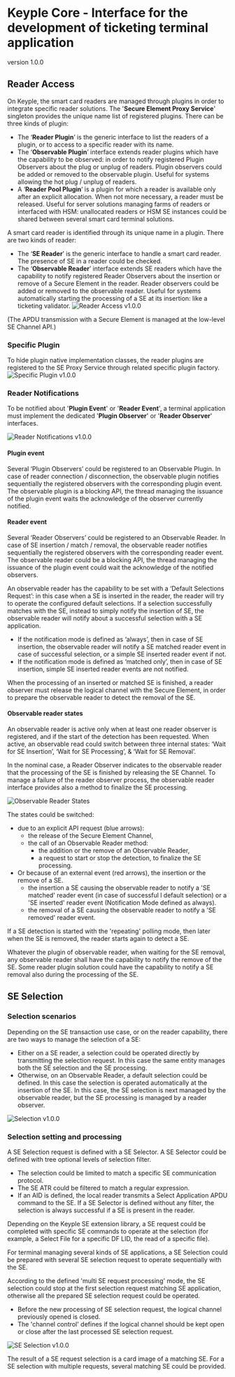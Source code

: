 # Keyple Core - Interface for the development of ticketing terminal application
version 1.0.0

## Reader Access
On Keyple, the smart card readers are managed through plugins in order to integrate specific reader solutions.
The '**Secure Element Proxy Service**' singleton provides the unique name list of registered plugins. There can be three kinds of plugin:
 - The ‘**Reader Plugin**’ is the generic interface to list the readers of a plugin, or to access to a specific reader with its name.
 - The ‘**Observable Plugin**’ interface extends reader plugins which have the capability to be observed: in order to notify registered Plugin Observers about the plug or unplug of readers. Plugin observers could be added or removed to the observable plugin. Useful for systems allowing the hot plug / unplug of readers.
 - A ‘**Reader Pool Plugin**’ is a plugin for which a reader is available only after an explicit allocation. When not more necessary, a reader must be released. Useful for server solutions managing farms of readers or interfaced with HSM: unallocated readers or HSM SE instances could be shared between several smart card terminal solutions.

A smart card reader is identified through its unique name in a plugin. There are two kinds of reader:
 - The ‘**SE Reader**’ is the generic interface to handle a smart card reader. The presence of SE in a reader could be checked.
 - The ‘**Observable Reader**’ interface extends SE readers which have the capability to notify registered Reader Observers about the insertion or remove of a Secure Element in the reader. Reader observers could be added or removed to the observable reader. Useful for systems automatically starting the processing of a SE at its insertion: like a ticketing validator.
![Reader Access v1.0.0](img/KeypleCore_Reader_ClassDiag_PluginSettingAndReaderAccess_1_0_0.svg)

(The APDU transmission with a Secure Element is managed at the low-level SE Channel API.)

### Specific Plugin
To hide plugin native implementation classes, the reader plugins are registered to the SE Proxy Service through related specific plugin factory.
![Specific Plugin v1.0.0](img/KeypleCore_Reader_ClassDiag_SpecificPluginAndReader_1_0_0.svg)

### Reader Notifications
To be notified about '**Plugin Event**' or '**Reader Event**', a terminal application must implement the dedicated '**Plugin Observer**' or '**Reader Observer**' interfaces.

![Reader Notifications v1.0.0](img/KeypleCore_Reader_ClassDiag_ObservablePluginAndReaderEvents_1_0_0.svg)

#### Plugin event
Several ‘Plugin Observers’ could be registered to an Observable Plugin.
In case of reader connection / disconnection, the observable plugin notifies sequentially the registered observers with the corresponding plugin event.
The observable plugin is a blocking API, the thread managing the issuance of the plugin event waits the acknowledge of the observer currently notified.

#### Reader event
Several ‘Reader Observers’ could be registered to an Observable Reader.
In case of SE insertion / match / removal, the observable reader notifies sequentially the registered observers with the corresponding reader event. The observable reader could be a blocking API, the thread managing the issuance of the plugin event could wait the acknowledge of the notified observers.

An observable reader has the capability to be set with a ‘Default Selections Request’: in this case when a SE is inserted in the reader, the reader will try to operate the configured default selections. If a selection successfully matches with the SE, instead to simply notify the insertion of SE, the observable reader will notify about a successful selection with a SE application.
 - If the notification mode is defined as ‘always’, then in case of SE insertion, the observable reader will notify a SE matched reader event in case of successful selection, or a simple SE inserted reader event if not.
 - If the notification mode is defined as ‘matched only’, then in case of SE insertion, simple SE inserted reader events are not notified.

When the processing of an inserted or matched SE is finished, a reader observer must release the logical channel with the Secure Element, in order to prepare the observable reader to detect the removal of the SE.

#### Observable reader states
An observable reader is active only when at least one reader observer is registered, and if the start of the detection has been requested. 
When active, an observable read could switch between three internal states: ‘Wait for SE Insertion’, ‘Wait for SE Processing’, & ‘Wait for SE Removal’.

In the nominal case, a Reader Observer indicates to the observable reader that the processing of the SE is finished by releasing the SE Channel.
To manage a failure of the reader observer process, the observable reader interface provides also a method to finalize the SE processing.

![Observable Reader States](img/KeypleCore_Reader_StateDiag_ObservableReaderStates_1_0_0.svg)

The states could be switched:
 - due to an explicit API request (blue arrows):
   - the release of the Secure Element Channel,
   - the call of an Observable Reader method:
     - the addition or the remove of an Observable Reader,
     - a request to start or stop the detection, to finalize the SE processing.
 - Or because of an external event (red arrows), the insertion or the remove of a SE.
   - the insertion a SE causing the observable reader to notify a 'SE matched' reader event (in case of successful
   l default selection) or a 'SE inserted' reader event (Notification Mode defined as always).
   - the removal of a SE causing the observable reader to notify a 'SE removed' reader event.

If a SE detection is started with the 'repeating' polling mode, then later when the SE is removed, the reader starts again to detect a SE.

Whatever the plugin of observable reader, when waiting for the SE removal, any observable reader shall have the capability to notify the remove of the SE.
Some reader plugin solution could have the capability to notify a SE removal also during the processing of the SE.


## SE Selection

### Selection scenarios
Depending on the SE transaction use case, or on the reader capability, there are two ways to manage the selection of a SE:
 - Either on a SE reader, a selection could be operated directly by transmitting the selection request. In this case the same entity manages both the SE selection and the SE processing.
 - Otherwise, on an Observable Reader, a default selection could be defined. In this case the selection is operated automatically at the insertion of the SE. In this case, the SE selection is next managed by the observable reader, but the SE processing is managed by a reader observer.

![Selection v1.0.0](img/KeypleCore_CardSelection_ActivityDiag_Scenarii.svg)

### Selection setting and processing
A SE Selection request is defined with a SE Selector. A SE Selector could be defined with tree optional levels of selection filter.
 - The selection could be limited to match a specific SE communication protocol.
 - The SE ATR could be filtered to match a regular expression.
 - If an AID is defined, the local reader transmits a Select Application APDU command to the SE.
If a SE Selector is defined without any filter, the selection is always successful if a SE is present in the reader.

Depending on the Keyple SE extension library, a SE request could be completed with specific SE commands to operate at the selection (for example, a Select File for a specific DF LID, the read of a specific file).

For terminal managing several kinds of SE applications, a SE Selection could be prepared with several SE selection request to operate sequentially with the SE.

According to the defined 'multi SE request processing' mode, the SE selection could stop at the first selection request matching SE application, otherwise all the prepared SE selection request could be operated.
 - Before the new processing of SE selection request, the logical channel previously opened is closed.
 - The 'channel control' defines if the logical channel should be kept open or close after the last processed SE selection request.

![SE Selection v1.0.0](img/KeypleCore_CardSelection_ClassDiag_SelectorAndSelection_1_0_0.svg)

The result of a SE request selection is a card image of a matching SE. For a SE selection with multiple requests, several matching SE could be provided.
